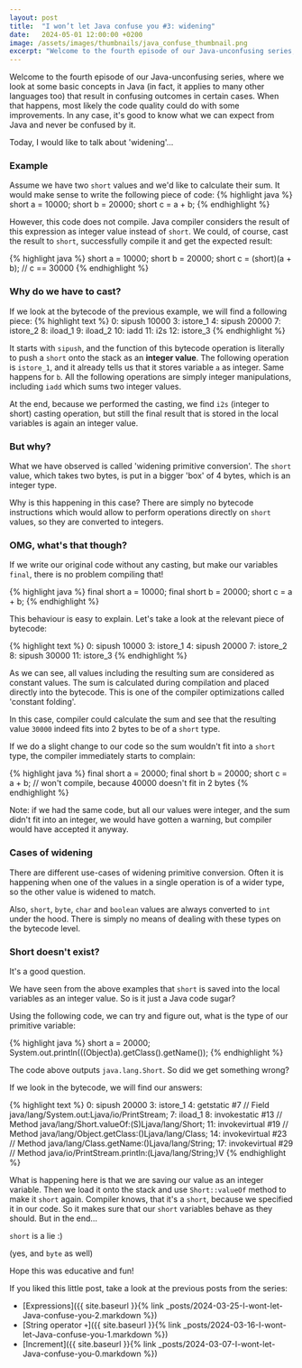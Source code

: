 ```yaml
---
layout: post
title:  "I won’t let Java confuse you #3: widening"
date:   2024-05-01 12:00:00 +0200
image: /assets/images/thumbnails/java_confuse_thumbnail.png
excerpt: "Welcome to the fourth episode of our Java-unconfusing series, where we look at some basic concepts in Java (in fact, it applies to many other languages too) that result in confusing outcomes in certain cases..."
---
```

Welcome to the fourth episode of our Java-unconfusing series, where we look at some basic concepts in Java (in fact, it applies to many other languages too)
that result in confusing outcomes in certain cases. When that happens, most likely the code quality could do with some improvements.
In any case, it's good to know what we can expect from Java and never be confused by it.

Today, I would like to talk about 'widening'...

### Example
Assume we have two `short` values and we'd like to calculate their sum. It would make sense to write the following piece of code:
{% highlight java %}
short a = 10000;
short b = 20000;
short c = a + b;
{% endhighlight %}

However, this code does not compile. Java compiler considers the result of this expression as integer value instead of `short`.
We could, of course, cast the result to `short`, successfully compile it and get the expected result:

{% highlight java %}
short a = 10000;
short b = 20000;
short c = (short)(a + b); // c == 30000
{% endhighlight %}

### Why do we have to cast?
If we look at the bytecode of the previous example, we will find a following piece:
{% highlight text %}
0: sipush        10000
3: istore_1
4: sipush        20000
7: istore_2
8: iload_1
9: iload_2
10: iadd
11: i2s
12: istore_3
{% endhighlight %}

It starts with `sipush`, and the function of this bytecode operation is literally to push a `short` onto the stack as an **integer value**.
The following operation is `istore_1`, and it already tells us that it stores variable `a` as integer. Same happens for `b`.
All the following operations are simply integer manipulations, including `iadd` which sums two integer values.

At the end, because we performed the casting, we find `i2s` (integer to short) casting operation, but still the final result that is
stored in the local variables is again an integer value.

### But why?
What we have observed is called 'widening primitive conversion'. The `short` value, which takes two bytes, is put in a bigger 'box' of 4 bytes, which is an integer type.

Why is this happening in this case? There are simply no bytecode instructions which would allow to perform operations directly on `short` values, so they are converted to integers.

### OMG, what's that though?
If we write our original code without any casting, but make our variables `final`, there is no problem compiling that!

{% highlight java %}
final short a = 10000;
final short b = 20000;
short c = a + b;
{% endhighlight %}

This behaviour is easy to explain. Let's take a look at the relevant piece of bytecode:

{% highlight text %}
 0: sipush        10000
 3: istore_1
 4: sipush        20000
 7: istore_2
 8: sipush        30000
11: istore_3
{% endhighlight %}

As we can see, all values including the resulting sum are considered as constant values. The sum is calculated during
compilation and placed directly into the bytecode. This is one of the compiler optimizations called 'constant folding'.

In this case, compiler could calculate the sum and see that the resulting value `30000` indeed fits into 2 bytes to be of a `short` type.

If we do a slight change to our code so the sum wouldn't fit into a `short` type, the compiler immediately starts to complain:

{% highlight java %}
final short a = 20000;
final short b = 20000;
short c = a + b; // won't compile, because 40000 doesn't fit in 2 bytes
{% endhighlight %}

Note: if we had the same code, but all our values were integer, and the sum didn't fit into an integer, 
we would have gotten a warning, but compiler would have accepted it anyway.

### Cases of widening
There are different use-cases of widening primitive conversion. Often it is happening when one of the values in a single operation is of a wider type,
so the other value is widened to match.

Also, `short`, `byte`, `char` and `boolean` values are always converted to `int` under the hood. 
There is simply no means of dealing with these types on the bytecode level.

### Short doesn't exist?
It's a good question. 

We have seen from the above examples that `short` is saved into the local variables as an integer value. 
So is it just a Java code sugar?

Using the following code, we can try and figure out, what is the type of our primitive variable:

{% highlight java %}
short a = 20000;
System.out.println(((Object)a).getClass().getName());
{% endhighlight %}

The code above outputs `java.lang.Short`. So did we get something wrong?

If we look in the bytecode, we will find our answers:

{% highlight text %}
0: sipush        20000
3: istore_1
4: getstatic     #7                  // Field java/lang/System.out:Ljava/io/PrintStream;
7: iload_1
8: invokestatic  #13                 // Method java/lang/Short.valueOf:(S)Ljava/lang/Short;
11: invokevirtual #19                 // Method java/lang/Object.getClass:()Ljava/lang/Class;
14: invokevirtual #23                 // Method java/lang/Class.getName:()Ljava/lang/String;
17: invokevirtual #29                 // Method java/io/PrintStream.println:(Ljava/lang/String;)V
{% endhighlight %}

What is happening here is that we are saving our value as an integer variable. Then we load it onto the stack and
use `Short::valueOf` method to make it `short` again. Compiler knows, that it's a `short`, because we specified it in our code.
So it makes sure that our `short` variables behave as they should. But in the end...

`short` is a lie :)

(yes, and `byte` as well)

Hope this was educative and fun!

If you liked this little post, take a look at the previous posts from the series:
- [Expressions]({{ site.baseurl }}{% link _posts/2024-03-25-I-wont-let-Java-confuse-you-2.markdown %})
- [String operator `+`]({{ site.baseurl }}{% link _posts/2024-03-16-I-wont-let-Java-confuse-you-1.markdown %})
- [Increment]({{ site.baseurl }}{% link _posts/2024-03-07-I-wont-let-Java-confuse-you-0.markdown %})